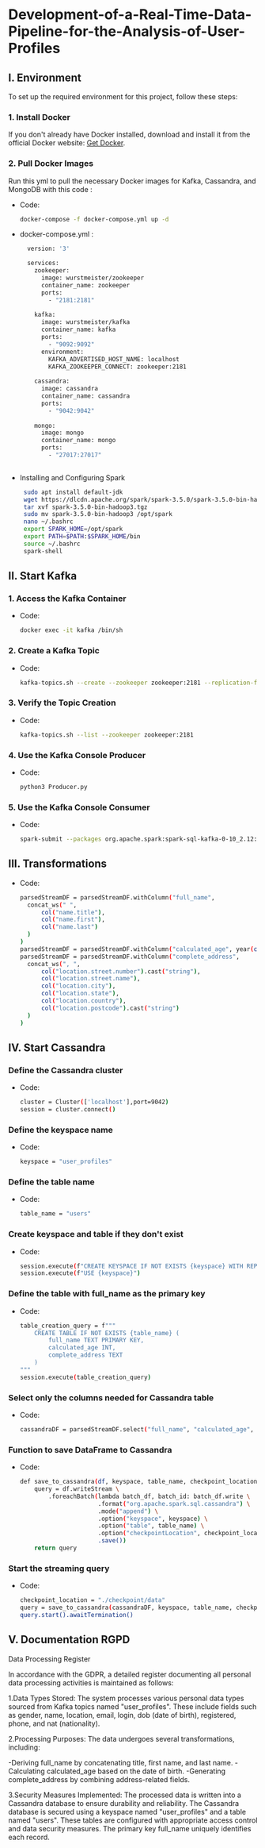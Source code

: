 # Development-of-a-Real-Time-Data-Pipeline-for-the-Analysis-of-User-Profiles

## I. Environment

To set up the required environment for this project, follow these steps:

### 1. Install Docker

If you don't already have Docker installed, download and install it from the official Docker website: [Get Docker](https://www.docker.com/get-started).

### 2. Pull Docker Images

Run this yml to pull the necessary Docker images for Kafka, Cassandra, and MongoDB with this code :
 - Code:
    ```bash
    docker-compose -f docker-compose.yml up -d

- docker-compose.yml :
  ```bash
    version: '3'

    services:
      zookeeper:
        image: wurstmeister/zookeeper
        container_name: zookeeper
        ports:
          - "2181:2181"
    
      kafka:
        image: wurstmeister/kafka
        container_name: kafka
        ports:
          - "9092:9092"
        environment:
          KAFKA_ADVERTISED_HOST_NAME: localhost
          KAFKA_ZOOKEEPER_CONNECT: zookeeper:2181
    
      cassandra:
        image: cassandra
        container_name: cassandra
        ports:
          - "9042:9042"
    
      mongo:
        image: mongo
        container_name: mongo
        ports:
          - "27017:27017"
   

 - Installing and Configuring Spark
   ``` bash
    sudo apt install default-jdk
    wget https://dlcdn.apache.org/spark/spark-3.5.0/spark-3.5.0-bin-hadoop3.tgz
    tar xvf spark-3.5.0-bin-hadoop3.tgz
    sudo mv spark-3.5.0-bin-hadoop3 /opt/spark
    nano ~/.bashrc
    export SPARK_HOME=/opt/spark
    export PATH=$PATH:$SPARK_HOME/bin
    source ~/.bashrc
    spark-shell


## II. Start Kafka  

### 1. Access the Kafka Container
- Code:
  ```bash
  docker exec -it kafka /bin/sh  

### 2. Create a Kafka Topic

- Code:
  ```bash
  kafka-topics.sh --create --zookeeper zookeeper:2181 --replication-factor 1 --partitions 1 --topic user_profiles  

### 3. Verify the Topic Creation

- Code:
  ```bash
  kafka-topics.sh --list --zookeeper zookeeper:2181

### 4. Use the Kafka Console Producer

- Code:
  ```bash
  python3 Producer.py
  
### 5. Use the Kafka Console Consumer

- Code:
  ```bash
  spark-submit --packages org.apache.spark:spark-sql-kafka-0-10_2.12:3.5.0 Consumer.py

## III. Transformations
- Code:
  ```bash
  parsedStreamDF = parsedStreamDF.withColumn("full_name", 
    concat_ws(" ", 
        col("name.title"), 
        col("name.first"), 
        col("name.last")
    )
  )
  parsedStreamDF = parsedStreamDF.withColumn("calculated_age", year(current_date()) - year(to_date(parsedStreamDF["dob.date"])))
  parsedStreamDF = parsedStreamDF.withColumn("complete_address", 
    concat_ws(", ", 
        col("location.street.number").cast("string"), 
        col("location.street.name"), 
        col("location.city"), 
        col("location.state"), 
        col("location.country"), 
        col("location.postcode").cast("string")
    )
  )

## IV. Start Cassandra

### Define the Cassandra cluster
- Code:
  ```bash
  cluster = Cluster(['localhost'],port=9042)
  session = cluster.connect()

### Define the keyspace name
- Code:
  ```bash
  keyspace = "user_profiles"

### Define the table name
- Code:
  ```bash
  table_name = "users"

### Create keyspace and table if they don't exist
- Code:
  ```bash
  session.execute(f"CREATE KEYSPACE IF NOT EXISTS {keyspace} WITH REPLICATION = {{'class': 'SimpleStrategy', 'replication_factor': 1}}")
  session.execute(f"USE {keyspace}")

### Define the table with full_name as the primary key
- Code:
  ```bash
  table_creation_query = f"""
      CREATE TABLE IF NOT EXISTS {table_name} (
          full_name TEXT PRIMARY KEY,
          calculated_age INT,
          complete_address TEXT
      )
  """
  session.execute(table_creation_query)

### Select only the columns needed for Cassandra table
- Code:
  ```bash
  cassandraDF = parsedStreamDF.select("full_name", "calculated_age", "complete_address")

### Function to save DataFrame to Cassandra
- Code:
  ```bash
  def save_to_cassandra(df, keyspace, table_name, checkpoint_location):
      query = df.writeStream \
          .foreachBatch(lambda batch_df, batch_id: batch_df.write \
                        .format("org.apache.spark.sql.cassandra") \
                        .mode("append") \
                        .option("keyspace", keyspace) \
                        .option("table", table_name) \
                        .option("checkpointLocation", checkpoint_location) \
                        .save()) 
      return query

### Start the streaming query
- Code:
  ```bash
  checkpoint_location = "./checkpoint/data"
  query = save_to_cassandra(cassandraDF, keyspace, table_name, checkpoint_location)
  query.start().awaitTermination()

## V. Documentation RGPD

Data Processing Register

In accordance with the GDPR, a detailed register documenting all personal data processing activities is maintained as follows:

1.Data Types Stored: The system processes various personal data types sourced from Kafka topics named "user_profiles". These include fields such as gender, name, location, email, login, dob (date of birth), registered, phone, and nat (nationality).

2.Processing Purposes: The data undergoes several transformations, including:

   -Deriving full_name by concatenating title, first name, and last name.
   -Calculating calculated_age based on the date of birth.
   -Generating complete_address by combining address-related fields.

3.Security Measures Implemented: The processed data is written into a Cassandra database to ensure durability and reliability. The Cassandra database is secured using a keyspace named "user_profiles" and a table named "users". These tables are configured with appropriate access control and data security measures. The primary key full_name uniquely identifies each record.
